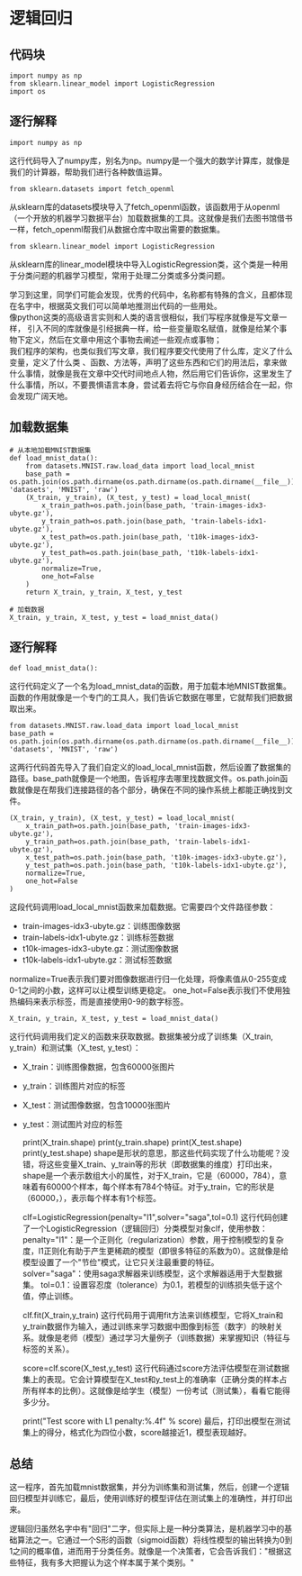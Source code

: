 # 逻辑回归
## 代码块    
    import numpy as np
    from sklearn.linear_model import LogisticRegression
    import os
## 逐行解释
    import numpy as np
这行代码导入了numpy库，别名为np。numpy是一个强大的数学计算库，就像是我们的计算器，帮助我们进行各种数值运算。  

    from sklearn.datasets import fetch_openml
从sklearn库的datasets模块导入了fetch_openml函数，该函数用于从openml（一个开放的机器学习数据平台）加载数据集的工具。这就像是我们去图书馆借书一样，fetch_openml帮我们从数据仓库中取出需要的数据集。  

    from sklearn.linear_model import LogisticRegression
从sklearn库的linear_model模块中导入LogisticRegression类，这个类是一种用于分类问题的机器学习模型，常用于处理二分类或多分类问题。  

学习到这里，同学们可能会发现，优秀的代码中，名称都有特殊的含义，且都体现在名字中，根据英文我们可以简单地推测出代码的一些用处。  
像python这类的高级语言实则和人类的语言很相似，我们写程序就像是写文章一样，
引入不同的库就像是引经据典一样，给一些变量取名赋值，就像是给某个事物下定义，然后在文章中用这个事物去阐述一些观点或事物；  
我们程序的架构，也类似我们写文章，我们程序要交代使用了什么库，定义了什么变量，定义了什么类
、函数、方法等，声明了这些东西和它们的用法后，拿来做什么事情，就像是我在文章中交代时间地点人物，然后用它们告诉你，这里发生了什么事情，所以，不要畏惧语言本身，尝试着去将它与你自身经历结合在一起，你会发现广阔天地。

## 加载数据集
    # 从本地加载MNIST数据集
    def load_mnist_data():
        from datasets.MNIST.raw.load_data import load_local_mnist
        base_path = os.path.join(os.path.dirname(os.path.dirname(os.path.dirname(__file__))), 'datasets', 'MNIST', 'raw')
        (X_train, y_train), (X_test, y_test) = load_local_mnist(
            x_train_path=os.path.join(base_path, 'train-images-idx3-ubyte.gz'),
            y_train_path=os.path.join(base_path, 'train-labels-idx1-ubyte.gz'),
            x_test_path=os.path.join(base_path, 't10k-images-idx3-ubyte.gz'),
            y_test_path=os.path.join(base_path, 't10k-labels-idx1-ubyte.gz'),
            normalize=True,
            one_hot=False
        )
        return X_train, y_train, X_test, y_test

    # 加载数据
    X_train, y_train, X_test, y_test = load_mnist_data()
## 逐行解释
    def load_mnist_data():
这行代码定义了一个名为load_mnist_data的函数，用于加载本地MNIST数据集。函数的作用就像是一个专门的工具人，我们告诉它数据在哪里，它就帮我们把数据取出来。

    from datasets.MNIST.raw.load_data import load_local_mnist
    base_path = os.path.join(os.path.dirname(os.path.dirname(os.path.dirname(__file__))), 'datasets', 'MNIST', 'raw')
这两行代码首先导入了我们自定义的load_local_mnist函数，然后设置了数据集的路径。base_path就像是一个地图，告诉程序去哪里找数据文件。os.path.join函数就像是在帮我们连接路径的各个部分，确保在不同的操作系统上都能正确找到文件。

    (X_train, y_train), (X_test, y_test) = load_local_mnist(
        x_train_path=os.path.join(base_path, 'train-images-idx3-ubyte.gz'),
        y_train_path=os.path.join(base_path, 'train-labels-idx1-ubyte.gz'),
        x_test_path=os.path.join(base_path, 't10k-images-idx3-ubyte.gz'),
        y_test_path=os.path.join(base_path, 't10k-labels-idx1-ubyte.gz'),
        normalize=True,
        one_hot=False
    )
这段代码调用load_local_mnist函数来加载数据。它需要四个文件路径参数：
- train-images-idx3-ubyte.gz：训练图像数据
- train-labels-idx1-ubyte.gz：训练标签数据
- t10k-images-idx3-ubyte.gz：测试图像数据
- t10k-labels-idx1-ubyte.gz：测试标签数据

normalize=True表示我们要对图像数据进行归一化处理，将像素值从0-255变成0-1之间的小数，这样可以让模型训练更稳定。
one_hot=False表示我们不使用独热编码来表示标签，而是直接使用0-9的数字标签。

    X_train, y_train, X_test, y_test = load_mnist_data()
这行代码调用我们定义的函数来获取数据。数据集被分成了训练集（X_train, y_train）和测试集（X_test, y_test）：
- X_train：训练图像数据，包含60000张图片
- y_train：训练图片对应的标签
- X_test：测试图像数据，包含10000张图片
- y_test：测试图片对应的标签

    print(X_train.shape)
    print(y_train.shape)
    print(X_test.shape)
    print(y_test.shape)
shape是形状的意思，那这些代码实现了什么功能呢？没错，将这些变量X_train、y_train等的形状（即数据集的维度）打印出来，shape是一个表示数组大小的属性，对于X_train，它是（60000，784），意味着有60000个样本，每个样本有784个特征。对于y_train，它的形状是（60000，），表示每个样本有1个标签。

    clf=LogisticRegression(penalty="l1",solver="saga",tol=0.1)
这行代码创建了一个LogisticRegression（逻辑回归）分类模型对象clf，使用参数：  
penalty="l1"：是一个正则化（regularization）参数，用于控制模型的复杂度，l1正则化有助于产生更稀疏的模型（即很多特征的系数为0）。这就像是给模型设置了一个"节俭"模式，让它只关注最重要的特征。  
solver="saga"：使用saga求解器来训练模型，这个求解器适用于大型数据集。
tol=0.1：设置容忍度（tolerance）为0.1，若模型的训练损失低于这个值，停止训练。

    clf.fit(X_train,y_train)
这行代码用于调用fit方法来训练模型，它将X_train和y_train数据作为输入，通过训练来学习数据中图像到标签（数字）的映射关系。就像是老师（模型）通过学习大量例子（训练数据）来掌握知识（特征与标签的关系）。

    score=clf.score(X_test,y_test)
这行代码通过score方法评估模型在测试数据集上的表现。它会计算模型在X_test和y_test上的准确率（正确分类的样本占所有样本的比例）。这就像是给学生（模型）一份考试（测试集），看看它能得多少分。

    print("Test score with L1 penalty:%.4f" % score)
最后，打印出模型在测试集上的得分，格式化为四位小数，score越接近1，模型表现越好。

## 总结
这一程序，首先加载mnist数据集，并分为训练集和测试集，然后，创建一个逻辑回归模型并训练它，最后，使用训练好的模型评估在测试集上的准确性，并打印出来。

逻辑回归虽然名字中有"回归"二字，但实际上是一种分类算法，是机器学习中的基础算法之一。它通过一个S形的函数（sigmoid函数）将线性模型的输出转换为0到1之间的概率值，进而用于分类任务。就像是一个决策者，它会告诉我们："根据这些特征，我有多大把握认为这个样本属于某个类别。"